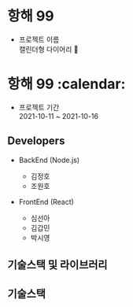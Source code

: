 <h1>항해 99</h1>

- 프로젝트 이름 <br>
  캘린더형 다이어리 :calendar:

<h1>항해 99 :calendar:</h1>

- 프로젝트 기간 <br>
  2021-10-11 ~ 2021-10-16

<h2>Developers</h2>

- BackEnd (Node.js)
  - 김정호
  - 조원호


- FrontEnd (React)
  - 심선아
  - 김갑민
  - 박시영

<h2>기술스택 및 라이브러리<h2>

  
기술스택

